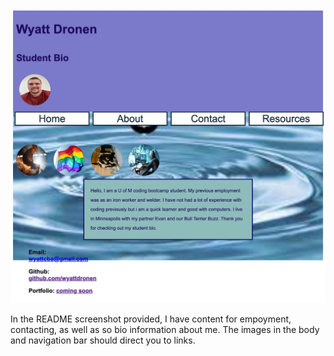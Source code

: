 ![Alt text](./assets/images/student-bio.jpg?raw=true "screenshot")



In the README screenshot provided, I have content for empoyment, contacting, as well as so bio information about me. The images in the body and navigation bar should direct you to links.


```